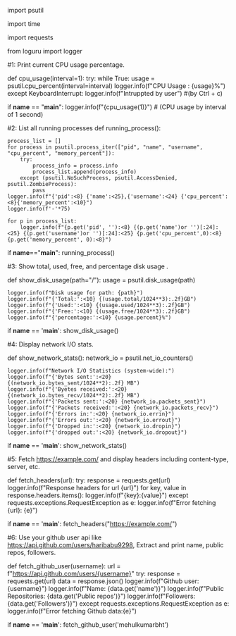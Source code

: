 import psutil

import time

import requests

from loguru import logger

#1: Print current CPU usage percentage.

def cpu_usage(interval=1):
    try:
        while True:
            usage = psutil.cpu_percent(interval=interval)
            logger.info(f"CPU Usage : {usage}%")
    except KeyboardInterrupt:
        logger.info(f"Intruppted by user") #(by Ctrl + c)
		
if __name__ == "__main__":
    logger.info(f"{cpu_usage(1)}") # (CPU usage by interval of 1 second)

#2: List all running processes
def running_process():

    process_list = []
    for process in psutil.process_iter(["pid", "name", "username", "cpu_percent", "memory_percent"]):
        try:
            process_info = process.info
            process_list.append(process_info)
        except (psutil.NoSuchProcess, psutil.AccessDenied, psutil.ZombieProcess):
            pass
    logger.info(f"{'pid':<8} {'name':<25},{'username':<24} {'cpu_percent':<8}{'memory_percent':<10}")
    logger.info(f'-'*75)

    for p in process_list:
        logger.info(f"{p.get('pid', ''):<8} {(p.get('name')or '')[:24]:<25} {(p.get('username')or '')[:24]:<25} {p.get('cpu_percent',0):<8} {p.get('memory_percent', 0):<8}")

if __name__=="__main__":
    running_process()

#3: Show total, used, free, and percentage disk usage .

def show_disk_usage(path="/"):
    usage = psutil.disk_usage(path)

    logger.info(f"Disk usage for path: {path}")
    logger.info(f"{'Total:':<10} {(usage.total/1024**3):.2f}GB")
    logger.info(f"{'Used:':<10} {(usage.used/1024**3):.2f}GB")
    logger.info(f"{'Free:':<10} {(usage.free/1024**3):.2f}GB")
    logger.info(f"{'percentage:':<10} {usage.percent}%")

if __name__ == '__main__':
    show_disk_usage()

#4: Display network I/O stats.

def show_network_stats():
    network_io = psutil.net_io_counters()

    logger.info(f"Network I/O Statistics (system-wide):")
    logger.info(f"{'Bytes sent:':<20} {(network_io.bytes_sent/1024**2):.2f} MB")
    logger.info(f"{'Byetes received:':<20} {(network_io.bytes_recv/1024**2):.2f} MB")
    logger.info(f"{'Packets sent:':<20} {network_io.packets_sent}")
    logger.info(f"{'Packets received:':<20} {network_io.packets_recv}")
    logger.info(f"{'Errors in:':<20} {network_io.errin}")
    logger.info(f"{'Errors out:':<20} {network_io.errout}")
    logger.info(f"{'Dropped in:':<20} {network_io.dropin}")
    logger.info(f"{'dropped out:':<20} {network_io.dropout}")

if __name__ == '__main__':
    show_network_stats()

#5: Fetch https://example.com/ and display headers including content-type, server, etc.

def fetch_headers(url):
    try:
        response = requests.get(url)
        logger.info(f"Response headers for url {url}")
        for key, value in response.headers.items():
            logger.info(f"{key}:{value}")
    except requests.exceptions.RequestException as e:
        logger.info(f"Error fetching {url}: {e}")

if __name__ == '__main__':
    fetch_headers("https://example.com/")

#6: Use your github user api like https://api.github.com/users/haribabu9298, Extract and print name, public repos, followers.

def fetch_github_user(username):
    url = f"https://api.github.com/users/{username}"
    try:
        response = requests.get(url)
        data = response.json()
        logger.info(f"Github user: {username}")
        logger.info(f"Name: {data.get('name')}")
        logger.info(f"Public Repositories: {data.get('Public repos')}")
        logger.info(f"Followers: {data.get('Followers')}")
    except requests.exceptions.RequestException as e:
        logger.info(f"Error fetching Github data:{e}")

if __name__ == '__main__':
    fetch_github_user('mehulkumarbht')